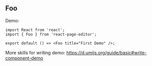 
## Foo

Demo:

```tsx
import React from 'react';
import { Foo } from 'react-page-editor';

export default () => <Foo title="First Demo" />;
```

More skills for writing demo: https://d.umijs.org/guide/basic#write-component-demo
